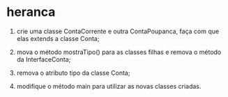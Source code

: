 # heranca

  1. crie uma classe ContaCorrente e outra ContaPoupanca, faça com que elas extends a classe Conta;
  
  2. mova o método mostraTipo() para as classes filhas e remova o método da InterfaceConta;
  
  3. remova o atributo tipo da classe Conta;
  
  4. modifique o método main para utilizar as novas classes criadas.
